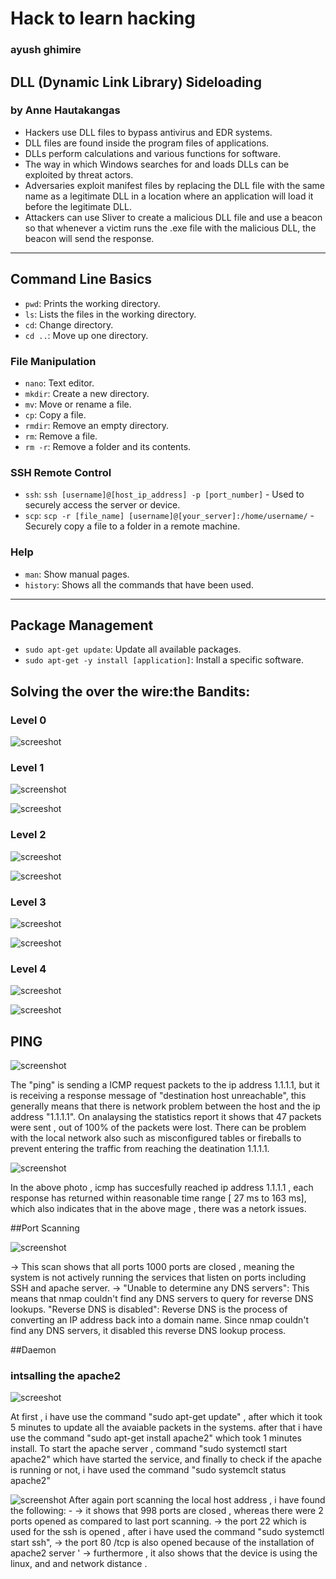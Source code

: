 # Hack to learn hacking
### ayush ghimire
## DLL (Dynamic Link Library) Sideloading 
### by Anne Hautakangas
- Hackers use DLL files to bypass antivirus and EDR systems.
- DLL files are found inside the program files of applications.
- DLLs perform calculations and various functions for software.
- The way in which Windows searches for and loads DLLs can be exploited by threat actors.
- Adversaries exploit manifest files by replacing the DLL file with the same name as a legitimate DLL in a location where an application will load it before the legitimate DLL.
- Attackers can use Sliver to create a malicious DLL file and use a beacon so that whenever a victim runs the .exe file with the malicious DLL, the beacon will send the response.

---

## Command Line Basics

- `pwd`: Prints the working directory.
- `ls`: Lists the files in the working directory.
- `cd`: Change directory.
- `cd ..`: Move up one directory.

### File Manipulation

- `nano`: Text editor.
- `mkdir`: Create a new directory.
- `mv`: Move or rename a file.
- `cp`: Copy a file.
- `rmdir`: Remove an empty directory.
- `rm`: Remove a file.
- `rm -r`: Remove a folder and its contents.

### SSH Remote Control

- `ssh`: `ssh [username]@[host_ip_address] -p [port_number]` - Used to securely access the server or device.
- `scp`: `scp -r [file_name] [username]@[your_server]:/home/username/` - Securely copy a file to a folder in a remote machine.

### Help

- `man`: Show manual pages.
- `history`: Shows all the commands that have been used.

---

## Package Management

- `sudo apt-get update`: Update all available packages.
- `sudo apt-get -y install [application]`: Install a specific software.


## Solving the over the wire:the Bandits:
### Level 0 

![screeshot](level_0.png)

### Level 1

![screenshot](level_1.png)

![screeshot](level_1.1.png)

### Level 2 
![screeshot](level_2.png)

![screeshot](level_2.1.png)

### Level 3
![screeshot](level_3.png)

![screeshot](level_4.png)

### Level 4
![screeshot](level_4.png)

![screeshot](level_4.2.png)


## PING

![screenshot](ping_1.1.png)

The "ping" is sending a ICMP request packets to the ip address 1.1.1.1, but it is receiving a response message of "destination host unreachable", this generally means that there is network problem between the host and the ip address "1.1.1.1". On analaysing the statistics report it shows that 47 packets were sent , out of 100% of the packets were lost.
There can be problem with the local network also such as misconfigured tables or fireballs to prevent entering the traffic from reaching the deatination 1.1.1.1.

![screenshot](ping_succcesssful.png)

In the above photo , icmp has succesfully reached ip address 1.1.1.1 , each response has returned within reasonable time range [ 27 ms to 163 ms], which also indicates that in the above mage , there was a netork issues. 


##Port Scanning 

![screenshot](port_scanning_before_ssh_apcahe2.png) 

-> This scan shows that all ports 1000 ports are closed , meaning the system is not actively running the services that listen on ports including SSH and apache server.
-> "Unable to determine any DNS servers": This means that nmap couldn't find any DNS servers to query for reverse DNS lookups.
"Reverse DNS is disabled": Reverse DNS is the process of converting an IP address back into a domain name. Since nmap couldn't find any DNS servers, it disabled this reverse DNS lookup process.


##Daemon
### intsalling the apache2
![screeshot](daemon.png)

At first , i have use the command "sudo apt-get update" , after which it took 5 minutes to update all the avaiable packets in the systems. after that i have use the command "sudo apt-get install apache2" which took 1 minutes install. To start the apache server , command "sudo systemctl start apache2" which have started the service, and finally to check if the apache is running or not, i have used the command "sudo systemclt status apache2"

![screenshot](/port_scanning_after_starting_apcapce_andssh.png)
After again port scanning the local host address , i have found the following: - 
-> it shows that 998 ports are closed , whereas there were 2 ports opened as compared to last port scanning.
-> the port 22 which is used for the ssh is opened , after  i have used the command "sudo systemctl start ssh", 
-> the port 80 /tcp is also opened because of  the installation of apache2 server '
-> furthermore , it also shows that the device is using the linux, and and network distance .



 

